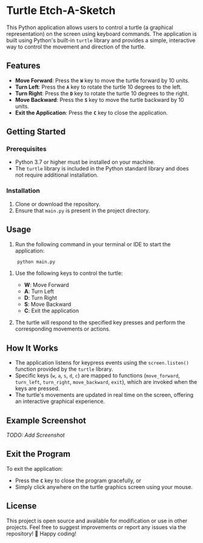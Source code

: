 # Turtle Etch-A-Sketch

This Python application allows users to control a turtle (a graphical representation) on the screen using keyboard commands. The application is built using Python's built-in `turtle` library and provides a simple, interactive way to control the movement and direction of the turtle.
## Features
- **Move Forward**: Press the **`W`** key to move the turtle forward by 10 units.
- **Turn Left**: Press the **`A`** key to rotate the turtle 10 degrees to the left.
- **Turn Right**: Press the **`D`** key to rotate the turtle 10 degrees to the right.
- **Move Backward**: Press the **`S`** key to move the turtle backward by 10 units.
- **Exit the Application**: Press the **`C`** key to close the application.

## Getting Started
### Prerequisites
- Python 3.7 or higher must be installed on your machine.
- The `turtle` library is included in the Python standard library and does not require additional installation.

### Installation
1. Clone or download the repository.
2. Ensure that `main.py` is present in the project directory.

## Usage
1. Run the following command in your terminal or IDE to start the application:
``` bash
    python main.py
```
1. Use the following keys to control the turtle:
    - **W**: Move Forward
    - **A**: Turn Left
    - **D**: Turn Right
    - **S**: Move Backward
    - **C**: Exit the application

2. The turtle will respond to the specified key presses and perform the corresponding movements or actions.

## How It Works
- The application listens for keypress events using the `screen.listen()` function provided by the `turtle` library.
- Specific keys (`w`, `a`, `s`, `d`, `c`) are mapped to functions (`move_forward`, `turn_left`, `turn_right`, `move_backward`, `exit`), which are invoked when the keys are pressed.
- The turtle's movements are updated in real time on the screen, offering an interactive graphical experience.

## Example Screenshot
_TODO: Add Screenshot_
## Exit the Program
To exit the application:
- Press the **`C`** key to close the program gracefully, or
- Simply click anywhere on the turtle graphics screen using your mouse.

## License
This project is open source and available for modification or use in other projects.
Feel free to suggest improvements or report any issues via the repository! 🚀 Happy coding!

